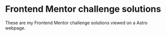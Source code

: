 # Frontend Mentor challenge solutions

These are my Frontend Mentor challenge solutions viewed on a Astro webpage.
